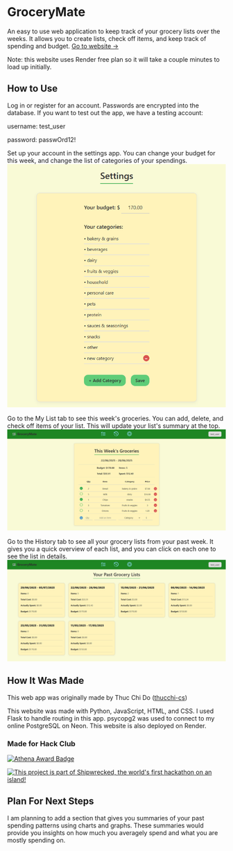 # GroceryMate

An easy to use web application to keep track of your grocery lists over the weeks. It allows you to create lists, check off items, and keep track of spending and budget.
[Go to website ->](https://grocerymate.onrender.com/login)

Note: this website uses Render free plan so it will take a couple minutes to load up initially.

## How to Use
Log in or register for an account. Passwords are encrypted into the database. If you want to test out the app, we have a testing account:

username: test_user

password: passwOrd12!

Set up your account in the settings app. You can change your budget for this week, and change the list of categories of your spendings.
![alt text](image.png)

Go to the My List tab to see this week's groceries. You can add, delete, and check off items of your list. This will update your list's summary at the top.
![alt text](image-1.png)

Go to the History tab to see all your grocery lists from your past week. It gives you a quick overview of each list, and you can click on each one to see the list in details.
![alt text](image-2.png)

## How It Was Made
This web app was originally made by Thuc Chi Do ([thucchi-cs](https://github.com/thucchi-cs))

This website was made with Python, JavaScript, HTML, and CSS. I used Flask to handle routing in this app. psycopg2 was used to connect to my online PostgreSQL on Neon. This website is also deployed on Render.

### Made for Hack Club
[![Athena Award Badge](https://img.shields.io/endpoint?url=https%3A%2F%2Faward.athena.hackclub.com%2Fapi%2Fbadge)](https://award.athena.hackclub.com?utm_source=readme)
<div>
  <a href="https://shipwrecked.hackclub.com/?t=ghrm" target="_blank">
    <img src="https://hc-cdn.hel1.your-objectstorage.com/s/v3/739361f1d440b17fc9e2f74e49fc185d86cbec14_badge.png" 
         alt="This project is part of Shipwrecked, the world's first hackathon on an island!" 
         style="width: 35%;">
  </a>
</div>

## Plan For Next Steps
I am planning to add a section that gives you summaries of your past spending patterns using charts and graphs. These summaries would provide you insights on how much you averagely spend and what you are mostly spending on.